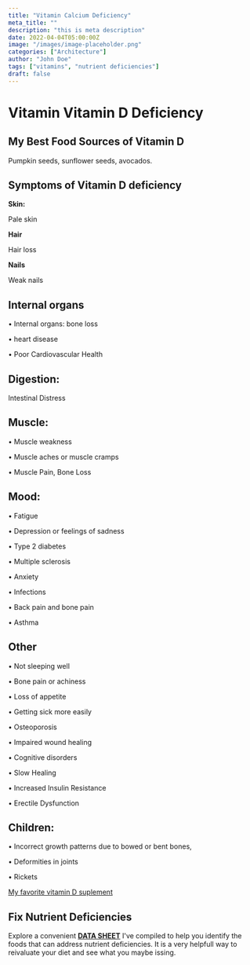 ```yaml
---
title: "Vitamin Calcium Deficiency"
meta_title: ""
description: "this is meta description"
date: 2022-04-04T05:00:00Z
image: "/images/image-placeholder.png"
categories: ["Architecture"]
author: "John Doe"
tags: ["vitamins", "nutrient deficiencies"]
draft: false
---
```


 <h1>Vitamin Vitamin D Deficiency</h1>
            <h2>My Best Food Sources of Vitamin D</h2>
          <p>Pumpkin seeds, sunflower seeds, avocados.</p>
<h2>Symptoms of Vitamin D deficiency</h2>
<p><b>Skin:</b></p> <p>Pale skin</p>
<p><b>Hair</b></p>
<p>Hair loss</p>
 <p><b>Nails</b></p>
 <p>Weak nails</p>
 <h2>Internal organs</h2>
<p>&bull; Internal organs: bone loss</p><p>&bull; heart disease</p>
<p>&bull; Poor Cardiovascular Health</p>

<h2>Digestion:</h2><p> Intestinal Distress</p>
<h2>Muscle:</h2> <p>&bull; Muscle weakness</p><p>&bull; Muscle aches or muscle cramps</p><p>&bull; Muscle Pain, Bone Loss</p>
<h2>Mood:</h2> <p>&bull; Fatigue</p><p>&bull; Depression or feelings of sadness</p><p>&bull;  Type 2 diabetes</p><p>&bull;  Multiple sclerosis</p><p>&bull; Anxiety</p><p>&bull; Infections</p><p>&bull; Back pain and bone pain</p><p>&bull; Asthma</p>
<h2>Other</h2>
 <p>&bull;  Not sleeping well</p><p>&bull;  Bone pain or achiness</p><p>&bull;  Loss of appetite</p><p>&bull;  Getting sick more easily</p><p>&bull;  Osteoporosis</p><p>&bull;  Impaired wound healing</p><p>&bull;  Cognitive disorders</p><p>&bull;  Slow Healing</p><p>&bull;  Increased Insulin Resistance</p><p>&bull;  Erectile Dysfunction</p>
<h2>Children:</h2> <p>&bull;  Incorrect growth patterns due to bowed or bent bones,</p><p>&bull;  Deformities in joints</p><p>&bull;  Rickets</p>
<p><a target="_blank" href="https://www.amazon.com/CYMBIOTIKA-Liposomal-Delivery-Enhanced-Absorption/dp/B085K1Y4CD/ref=sr_1_2_sspa?crid=1XCTA4ACCJBVA&amp;keywords=vitamin+d&amp;qid=1696640378&amp;sprefix=vitamin+d%252Caps%252C242&amp;sr=8-2-spons&amp;sp_csd=d2lkZ2V0TmFtZT1zcF9hdGY&amp;psc=1&_encoding=UTF8&tag=irinawink-20&linkCode=ur2&linkId=0c67bfd34d3832cd31948981618c8962&camp=1789&creative=9325">My favorite vitamin D suplement</a></p>
<h2>Fix Nutrient Deficiencies</h2><p>Explore a convenient <a title="fix nutritional deficiencies with a data sheet" href="../nutrients-in-healthy-foods.html"><b>DATA SHEET</b></a> I've compiled to help you identify the foods that can address nutrient deficiencies. It is a very helpfull way to reivaluate your diet and see what you maybe issing.</p>